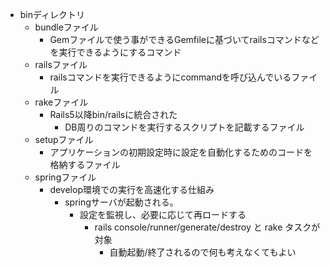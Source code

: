 - binディレクトリ
    - bundleファイル
        - Gemファイルで使う事ができるGemfileに基づいてrailsコマンドなどを実行できるようにするコマンド
    - railsファイル
        - railsコマンドを実行できるようにcommandを呼び込んでいるファイル
    - rakeファイル
        - Rails5以降bin/railsに統合された
            - DB周りのコマンドを実行するスクリプトを記載するファイル
    - setupファイル
        - アプリケーションの初期設定時に設定を自動化するためのコードを格納するファイル
    - springファイル
        - develop環境での実行を高速化する仕組み
            - springサーバが起動される。
                - 設定を監視し、必要に応じて再ロードする
                    - rails console/runner/generate/destroy と rake タスクが対象
                        - 自動起動/終了されるので何も考えなくてもよい